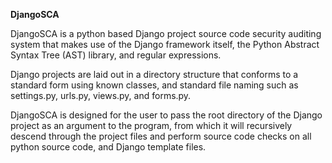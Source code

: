 <b>DjangoSCA</b>

DjangoSCA is a python based Django project source code security auditing system
that makes use of the Django framework itself, the Python Abstract Syntax Tree
(AST) library, and regular expressions.

Django projects are laid out in a directory structure that conforms to a
standard form using known classes, and standard file naming such as
settings.py, urls.py, views.py, and forms.py.

DjangoSCA is designed for the user to pass the root directory of the
Django project as an argument to the program, from which it will
recursively descend through the project files and perform source code
checks on all python source code, and Django template files.

